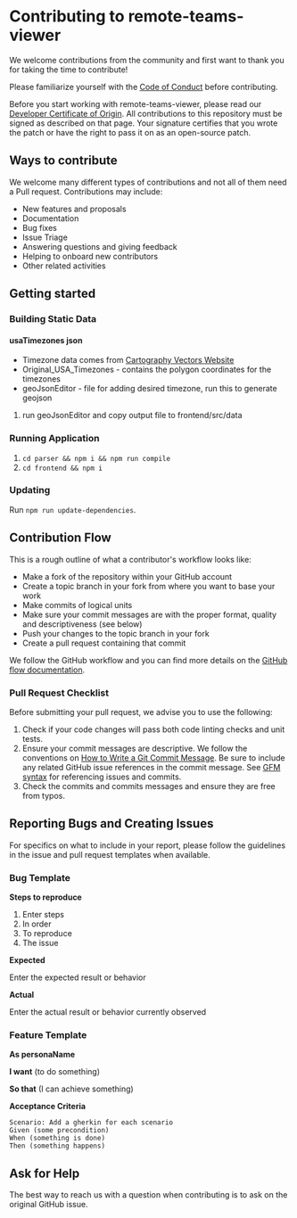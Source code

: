 # Contributing to remote-teams-viewer

We welcome contributions from the community and first want to thank you for taking the time to contribute!

Please familiarize yourself with the [Code of Conduct](https://github.com/vmware/.github/blob/main/CODE_OF_CONDUCT.md) before contributing.

Before you start working with remote-teams-viewer, please read our [Developer Certificate of Origin](https://cla.vmware.com/dco). All contributions to this repository must be signed as described on that page. Your signature certifies that you wrote the patch or have the right to pass it on as an open-source patch.

## Ways to contribute

We welcome many different types of contributions and not all of them need a Pull request. Contributions may include:

* New features and proposals
* Documentation
* Bug fixes
* Issue Triage
* Answering questions and giving feedback
* Helping to onboard new contributors
* Other related activities

## Getting started

### Building Static Data

#### usaTimezones json
- Timezone data comes from [Cartography Vectors Website](https://cartographyvectors.com/search?q=timezone)
- Original_USA_Timezones - contains the polygon coordinates for the timezones
- geoJsonEditor - file for adding desired timezone, run this to generate geojson
1. run geoJsonEditor and copy output file to frontend/src/data

### Running Application
1. ```cd parser && npm i && npm run compile```
2. ```cd frontend && npm i```

### Updating

Run `npm run update-dependencies`.


## Contribution Flow

This is a rough outline of what a contributor's workflow looks like:

* Make a fork of the repository within your GitHub account
* Create a topic branch in your fork from where you want to base your work
* Make commits of logical units
* Make sure your commit messages are with the proper format, quality and descriptiveness (see below)
* Push your changes to the topic branch in your fork
* Create a pull request containing that commit

We follow the GitHub workflow and you can find more details on the [GitHub flow documentation](https://docs.github.com/en/get-started/quickstart/github-flow).

### Pull Request Checklist

Before submitting your pull request, we advise you to use the following:

1. Check if your code changes will pass both code linting checks and unit tests.
2. Ensure your commit messages are descriptive. We follow the conventions on [How to Write a Git Commit Message](http://chris.beams.io/posts/git-commit/). Be sure to include any related GitHub issue references in the commit message. See [GFM syntax](https://guides.github.com/features/mastering-markdown/#GitHub-flavored-markdown) for referencing issues and commits.
3. Check the commits and commits messages and ensure they are free from typos.

## Reporting Bugs and Creating Issues

For specifics on what to include in your report, please follow the guidelines in the issue and pull request templates when available.

### Bug Template
**Steps to reproduce**
1. Enter steps
2. In order
3. To reproduce
4. The issue

**Expected**

Enter the expected result or behavior

**Actual**

Enter the actual result or behavior currently observed


### Feature Template
**As personaName**

**I want** (to do something)

**So that** (I can achieve something)

**Acceptance Criteria**
```gherkin
Scenario: Add a gherkin for each scenario
Given (some precondition)
When (something is done)
Then (something happens)
```

## Ask for Help

The best way to reach us with a question when contributing is to ask on the original GitHub issue.
